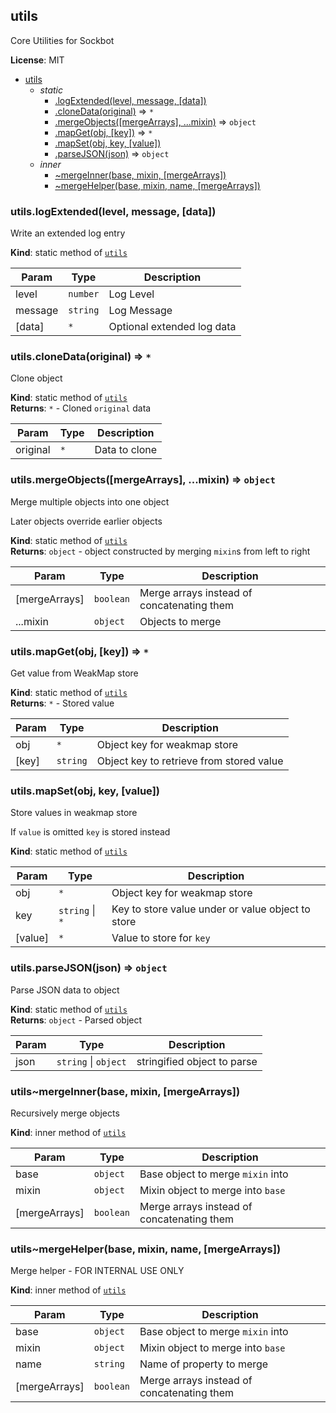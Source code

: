 <a name="module_utils"></a>

## utils
Core Utilities for Sockbot

**License**: MIT  

* [utils](#module_utils)
    * _static_
        * [.logExtended(level, message, [data])](#module_utils.logExtended)
        * [.cloneData(original)](#module_utils.cloneData) ⇒ <code>\*</code>
        * [.mergeObjects([mergeArrays], ...mixin)](#module_utils.mergeObjects) ⇒ <code>object</code>
        * [.mapGet(obj, [key])](#module_utils.mapGet) ⇒ <code>\*</code>
        * [.mapSet(obj, key, [value])](#module_utils.mapSet)
        * [.parseJSON(json)](#module_utils.parseJSON) ⇒ <code>object</code>
    * _inner_
        * [~mergeInner(base, mixin, [mergeArrays])](#module_utils..mergeInner)
        * [~mergeHelper(base, mixin, name, [mergeArrays])](#module_utils..mergeHelper)

<a name="module_utils.logExtended"></a>

### utils.logExtended(level, message, [data])
Write an extended log entry

**Kind**: static method of <code>[utils](#module_utils)</code>  

| Param | Type | Description |
| --- | --- | --- |
| level | <code>number</code> | Log Level |
| message | <code>string</code> | Log Message |
| [data] | <code>\*</code> | Optional extended log data |

<a name="module_utils.cloneData"></a>

### utils.cloneData(original) ⇒ <code>\*</code>
Clone object

**Kind**: static method of <code>[utils](#module_utils)</code>  
**Returns**: <code>\*</code> - Cloned `original` data  

| Param | Type | Description |
| --- | --- | --- |
| original | <code>\*</code> | Data to clone |

<a name="module_utils.mergeObjects"></a>

### utils.mergeObjects([mergeArrays], ...mixin) ⇒ <code>object</code>
Merge multiple objects into one object

Later objects override earlier objects

**Kind**: static method of <code>[utils](#module_utils)</code>  
**Returns**: <code>object</code> - object constructed by merging `mixin`s from left to right  

| Param | Type | Description |
| --- | --- | --- |
| [mergeArrays] | <code>boolean</code> | Merge arrays instead of concatenating them |
| ...mixin | <code>object</code> | Objects to merge |

<a name="module_utils.mapGet"></a>

### utils.mapGet(obj, [key]) ⇒ <code>\*</code>
Get value from WeakMap store

**Kind**: static method of <code>[utils](#module_utils)</code>  
**Returns**: <code>\*</code> - Stored value  

| Param | Type | Description |
| --- | --- | --- |
| obj | <code>\*</code> | Object key for weakmap store |
| [key] | <code>string</code> | Object key to retrieve from stored value |

<a name="module_utils.mapSet"></a>

### utils.mapSet(obj, key, [value])
Store values in weakmap store

If `value` is omitted `key` is stored instead

**Kind**: static method of <code>[utils](#module_utils)</code>  

| Param | Type | Description |
| --- | --- | --- |
| obj | <code>\*</code> | Object key for weakmap store |
| key | <code>string</code> &#124; <code>\*</code> | Key to store value under or value object to store |
| [value] | <code>\*</code> | Value to store for `key` |

<a name="module_utils.parseJSON"></a>

### utils.parseJSON(json) ⇒ <code>object</code>
Parse JSON data to object

**Kind**: static method of <code>[utils](#module_utils)</code>  
**Returns**: <code>object</code> - Parsed object  

| Param | Type | Description |
| --- | --- | --- |
| json | <code>string</code> &#124; <code>object</code> | stringified object to parse |

<a name="module_utils..mergeInner"></a>

### utils~mergeInner(base, mixin, [mergeArrays])
Recursively merge objects

**Kind**: inner method of <code>[utils](#module_utils)</code>  

| Param | Type | Description |
| --- | --- | --- |
| base | <code>object</code> | Base object to merge `mixin` into |
| mixin | <code>object</code> | Mixin object to merge into `base` |
| [mergeArrays] | <code>boolean</code> | Merge arrays instead of concatenating them |

<a name="module_utils..mergeHelper"></a>

### utils~mergeHelper(base, mixin, name, [mergeArrays])
Merge helper - FOR INTERNAL USE ONLY

**Kind**: inner method of <code>[utils](#module_utils)</code>  

| Param | Type | Description |
| --- | --- | --- |
| base | <code>object</code> | Base object to merge `mixin` into |
| mixin | <code>object</code> | Mixin object to merge into `base` |
| name | <code>string</code> | Name of property to merge |
| [mergeArrays] | <code>boolean</code> | Merge arrays instead of concatenating them |

